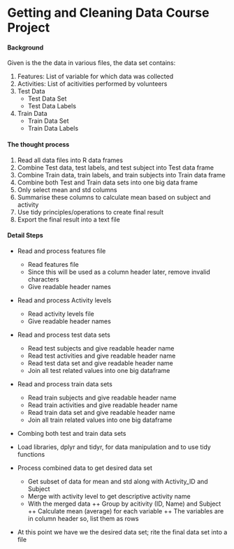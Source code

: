 # Getting and Cleaning Data Course Project

#### Background
Given is the the data in various files, the data set contains:
1. Features: 	List of variable for which data was collected
2. Activities: 	List of acitivities performed by volunteers
3. Test Data
	+ Test Data Set
	+ Test Data Labels
4. Train Data 
	+ Train Data Set
	+ Train Data Labels  

#### The thought process
1. Read all data files into R data frames
2. Combine Test data, test labels, and test subject into Test data frame
3. Combine Train data, train labels, and train subjects into Train data frame
4. Combine both Test and Train data sets into one big data frame
5. Only select mean and std columns
6. Summarise these columns to calculate mean based on subject and activity
7. Use tidy principles/operations to create final result
8. Export the final result into a text file

#### Detail Steps
* Read and process features file
	+ Read features file
	+ Since this will be used as a column header later, remove invalid characters
	+ Give readable header names

* Read and process Activity levels
	+ Read activity levels file
	+ Give readable header names 

* Read and process test data sets
	+ Read test subjects and give readable header name
	+ Read test activities and give readable header name
	+ Read test data set and give readable header name
	+ Join all test related values into one big dataframe

* Read and process train data sets
	+ Read train subjects and give readable header name
	+ Read train activities and give readable header name
	+ Read train data set and give readable header name
	+ Join all train related values into one big dataframe

* Combing both test and train data sets
* Load libraries, dplyr and tidyr, for data manipulation and to use tidy functions

* Process combined data to get desired data set 
	+ Get subset of data for mean and std along with Activity_ID and Subject
	+ Merge with activity level to get descriptive activity name
	+ With the merged data
	++ Group by acitivity (ID, Name) and Subject
  	++ Calculate mean (average) for each variable 
  	++ The variables are in column header so, list them as rows

* At this point we have we the desired data set; rite the final data set into a file